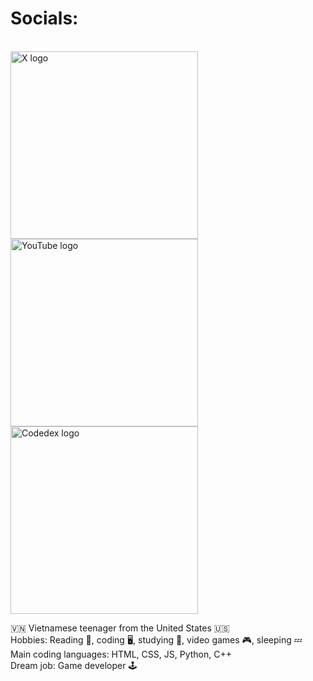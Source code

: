 <!DOCTYPE html>
<html>
  <h1>Socials:</h1><br />
  <a href="https://x.com/banhmipan"><img src="https://pbs.twimg.com/profile_images/1683899100922511378/5lY42eHs_400x400.jpg" alt="X logo" width=300px height=300px></a>
  <a href="https://www.youtube.com/@banhmipan"><img src="https://yt3.googleusercontent.com/584JjRp5QMuKbyduM_2k5RlXFqHJtQ0qLIPZpwbUjMJmgzZngHcam5JMuZQxyzGMV5ljwJRl0Q=s900-c-k-c0x00ffffff-no-rj" alt="YouTube logo" width=300px height=300px></a>
  <a href="https://www.codedex.io/@banhmipan"><img src="https://avatars.githubusercontent.com/u/105237839?s=200&v=4" alt="Codedex logo" width=300px height=300px></a>
  <p>
    🇻🇳 Vietnamese teenager from the United States 🇺🇸<br />
    Hobbies: Reading 📖, coding 🖥️, studying 📑, video games 🎮, sleeping 💤<br />
    Main coding languages: HTML, CSS, JS, Python, C++<br />
    Dream job: Game developer 🕹️
  </p>
</html>

